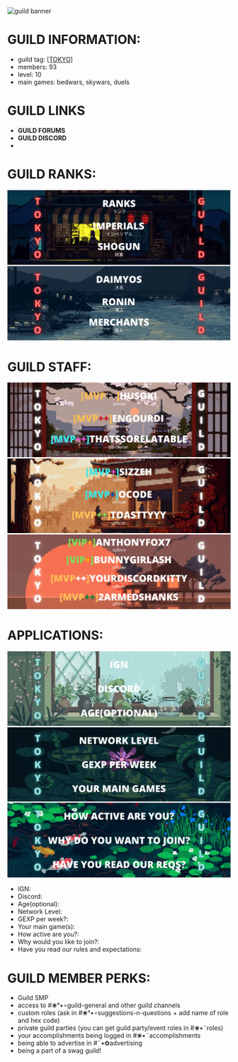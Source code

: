 ![guild banner](/assets/images/banner/tokyo_banner.gif)
# GUILD INFORMATION:
<ul>
    <li>guild tag: [<a href="https://plancke.io/hypixel/guild/name/Tokyo%20Guild" target="_blank">TOKYO</a>]</li>
    <li>members: 93</li>
    <li>level: 10</li>
    <li>main games: bedwars, skywars, duels</li>
</ul>

# GUILD LINKS

<ul>
    <li><b href="https://hypixel.net/threads/%E2%9D%80tokyo-guild%E2%9D%80-tokyo-new-guild-low-reqs-friendly.4095664/" target="_blank">GUILD FORUMS</b></li>
    <li><b href="https://discord.gg/3xJYj4HZVa" target="_blank">GUILD DISCORD</b></li>
    <li></li>
</ul>

# GUILD RANKS:
![ranks card](/assets/images/ranks/ranks_1.gif)
![ranks card](/assets/images/ranks/ranks_2.gif)
# GUILD STAFF:
![guild staff card](/assets/images/staff/staff_1.gif)
![guild staff card](/assets/images/staff/staff_2.gif)
![guild staff card](/assets/images/staff/staff_3.gif)
# APPLICATIONS:
![questions](/assets/images/applications/questions_1.gif)
![questions](/assets/images/applications/questions_2.gif)
![questions](/assets/images/applications/questions_3.gif)
<ul>
    <li>IGN:</li>
    <li>Discord:</li>
    <li>Age(optional):</li>
    <li>Network Level:</li>
    <li>GEXP per week?:</li>
    <li>Your main game(s):</li>
    <li>How active are you?:</li>
    <li>Why would you like to join?:</li>
    <li>Have you read our rules and expectations:</li>
</ul>

# GUILD MEMBER PERKS:
<ul>
    <li>Guild SMP</li>
    <li>access to #❀°•∘guild-general and other guild channels</li>
    <li>custom roles (ask in #❀°•∘suggestions-n-questions + add name of role and hex code)</li>
    <li>private guild parties (you can get guild party/event roles in #❀•¨roles)</li>
    <li>your accomplishments being logged in #❀•¨accomplishments</li>
    <li>being able to advertise in #¨•✿advertising</li>
    <li>being a part of a swag guild!</li>
</ul>